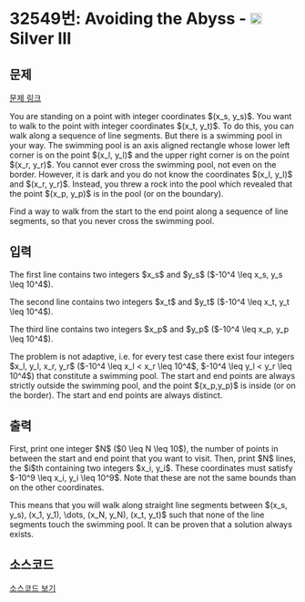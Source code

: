 # 32549번: Avoiding the Abyss - <img src="https://static.solved.ac/tier_small/8.svg" style="height:20px" /> Silver III

<!-- performance -->

<!-- 문제 제출 후 깃허브에 푸시를 했을 때 제출한 코드의 성능이 입력될 공간입니다.-->

<!-- end -->

## 문제

[문제 링크](https://boj.kr/32549)


<p>You are standing on a point with integer coordinates $(x_s, y_s)$. You want to walk to the point with integer coordinates $(x_t, y_t)$. To do this, you can walk along a sequence of line segments. But there is a swimming pool in your way. The swimming pool is an axis aligned rectangle whose lower left corner is on the point $(x_l, y_l)$ and the upper right corner is on the point $(x_r, y_r)$. You cannot ever cross the swimming pool, not even on the border. However, it is dark and you do not know the coordinates $(x_l, y_l)$ and $(x_r, y_r)$. Instead, you threw a rock into the pool which revealed that the point $(x_p, y_p)$ is in the pool (or on the boundary).</p>

<p>Find a way to walk from the start to the end point along a sequence of line segments, so that you never cross the swimming pool.</p>



## 입력


<p>The first line contains two integers $x_s$ and $y_s$ ($-10^4 \leq x_s, y_s \leq 10^4$).</p>

<p>The second line contains two integers $x_t$ and $y_t$ ($-10^4 \leq x_t, y_t \leq 10^4$).</p>

<p>The third line contains two integers $x_p$ and $y_p$ ($-10^4 \leq x_p, y_p \leq 10^4$).</p>

<p>The problem is not adaptive, i.e. for every test case there exist four integers $x_l, y_l, x_r, y_r$ ($-10^4 \leq x_l &lt; x_r \leq 10^4$, $-10^4 \leq y_l &lt; y_r \leq 10^4$) that constitute a swimming pool. The start and end points are always strictly outside the swimming pool, and the point $(x_p,y_p)$ is inside (or on the border). The start and end points are always distinct.</p>



## 출력


<p>First, print one integer $N$ ($0 \leq N \leq 10$), the number of points in between the start and end point that you want to visit. Then, print $N$ lines, the $i$th containing two integers $x_i, y_i$. These coordinates must satisfy $-10^9 \leq x_i, y_i \leq 10^9$. Note that these are not the same bounds than on the other coordinates.</p>

<p>This means that you will walk along straight line segments between $(x_s, y_s), (x_1, y_1), \dots, (x_N, y_N), (x_t, y_t)$ such that none of the line segments touch the swimming pool. It can be proven that a solution always exists.</p>



## 소스코드

[소스코드 보기](Avoiding%20the%20Abyss.cpp)